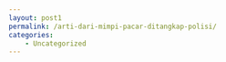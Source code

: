 ```yaml
---
layout: post1
permalink: /arti-dari-mimpi-pacar-ditangkap-polisi/
categories:
    - Uncategorized
---
```



